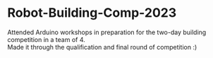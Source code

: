 # Robot-Building-Comp-2023

Attended Arduino workshops in preparation for the two-day building competition in a team of 4. <br>
Made it through the qualification and final round of competition :) 
